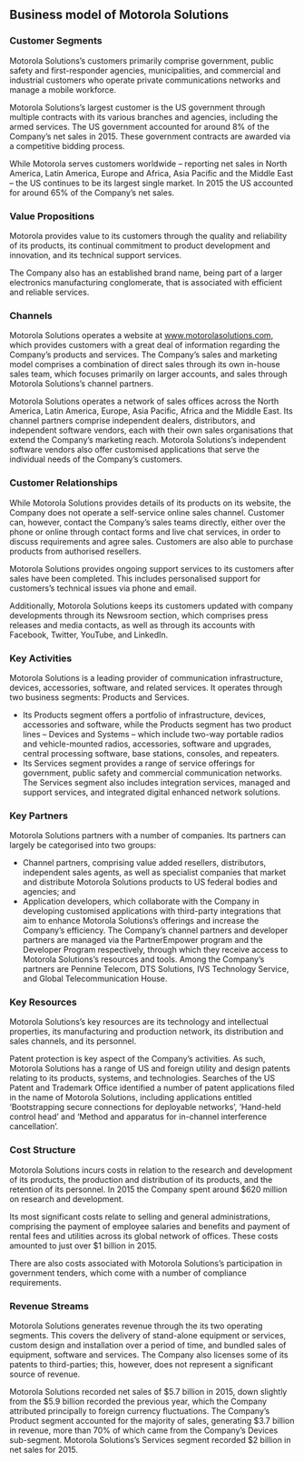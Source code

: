 Business model of Motorola Solutions
------------------------------------

 ### Customer Segments

 Motorola Solutions’s customers primarily comprise government, public safety and first-responder agencies, municipalities, and commercial and industrial customers who operate private communications networks and manage a mobile workforce.

 Motorola Solutions’s largest customer is the US government through multiple contracts with its various branches and agencies, including the armed services. The US government accounted for around 8% of the Company’s net sales in 2015. These government contracts are awarded via a competitive bidding process.

 While Motorola serves customers worldwide – reporting net sales in North America, Latin America, Europe and Africa, Asia Pacific and the Middle East – the US continues to be its largest single market. In 2015 the US accounted for around 65% of the Company’s net sales.

 ### Value Propositions

 Motorola provides value to its customers through the quality and reliability of its products, its continual commitment to product development and innovation, and its technical support services.

 The Company also has an established brand name, being part of a larger electronics manufacturing conglomerate, that is associated with efficient and reliable services.

 ### Channels

 Motorola Solutions operates a website at www.motorolasolutions.com, which provides customers with a great deal of information regarding the Company’s products and services. The Company’s sales and marketing model comprises a combination of direct sales through its own in-house sales team, which focuses primarily on larger accounts, and sales through Motorola Solutions’s channel partners.

 Motorola Solutions operates a network of sales offices across the North America, Latin America, Europe, Asia Pacific, Africa and the Middle East. Its channel partners comprise independent dealers, distributors, and independent software vendors, each with their own sales organisations that extend the Company’s marketing reach. Motorola Solutions’s independent software vendors also offer customised applications that serve the individual needs of the Company’s customers.

 ### Customer Relationships

 While Motorola Solutions provides details of its products on its website, the Company does not operate a self-service online sales channel. Customer can, however, contact the Company’s sales teams directly, either over the phone or online through contact forms and live chat services, in order to discuss requirements and agree sales. Customers are also able to purchase products from authorised resellers.

 Motorola Solutions provides ongoing support services to its customers after sales have been completed. This includes personalised support for customers’s technical issues via phone and email.

 Additionally, Motorola Solutions keeps its customers updated with company developments through its Newsroom section, which comprises press releases and media contacts, as well as through its accounts with Facebook, Twitter, YouTube, and LinkedIn.

 ### Key Activities

 Motorola Solutions is a leading provider of communication infrastructure, devices, accessories, software, and related services. It operates through two business segments: Products and Services.

  * Its Products segment offers a portfolio of infrastructure, devices, accessories and software, while the Products segment has two product lines – Devices and Systems – which include two-way portable radios and vehicle-mounted radios, accessories, software and upgrades, central processing software, base stations, consoles, and repeaters.
 * Its Services segment provides a range of service offerings for government, public safety and commercial communication networks. The Services segment also includes integration services, managed and support services, and integrated digital enhanced network solutions.
  ### Key Partners

 Motorola Solutions partners with a number of companies. Its partners can largely be categorised into two groups:

  * Channel partners, comprising value added resellers, distributors, independent sales agents, as well as specialist companies that market and distribute Motorola Solutions products to US federal bodies and agencies; and
 * Application developers, which collaborate with the Company in developing customised applications with third-party integrations that aim to enhance Motorola Solutions’s offerings and increase the Company’s efficiency.
  The Company’s channel partners and developer partners are managed via the PartnerEmpower program and the Developer Program respectively, through which they receive access to Motorola Solutions’s resources and tools. Among the Company’s partners are Pennine Telecom, DTS Solutions, IVS Technology Service, and Global Telecommunication House.

 ### Key Resources

 Motorola Solutions’s key resources are its technology and intellectual properties, its manufacturing and production network, its distribution and sales channels, and its personnel.

 Patent protection is key aspect of the Company’s activities. As such, Motorola Solutions has a range of US and foreign utility and design patents relating to its products, systems, and technologies. Searches of the US Patent and Trademark Office identified a number of patent applications filed in the name of Motorola Solutions, including applications entitled ‘Bootstrapping secure connections for deployable networks’, ‘Hand-held control head’ and ‘Method and apparatus for in-channel interference cancellation’.

 ### Cost Structure

 Motorola Solutions incurs costs in relation to the research and development of its products, the production and distribution of its products, and the retention of its personnel. In 2015 the Company spent around $620 million on research and development.

 Its most significant costs relate to selling and general administrations, comprising the payment of employee salaries and benefits and payment of rental fees and utilities across its global network of offices. These costs amounted to just over $1 billion in 2015.

 There are also costs associated with Motorola Solutions’s participation in government tenders, which come with a number of compliance requirements.

 ### Revenue Streams

 Motorola Solutions generates revenue through the its two operating segments. This covers the delivery of stand-alone equipment or services, custom design and installation over a period of time, and bundled sales of equipment, software and services. The Company also licenses some of its patents to third-parties; this, however, does not represent a significant source of revenue.

 Motorola Solutions recorded net sales of $5.7 billion in 2015, down slightly from the $5.9 billion recorded the previous year, which the Company attributed principally to foreign currency fluctuations. The Company’s Product segment accounted for the majority of sales, generating $3.7 billion in revenue, more than 70% of which came from the Company’s Devices sub-segment. Motorola Solutions’s Services segment recorded $2 billion in net sales for 2015.